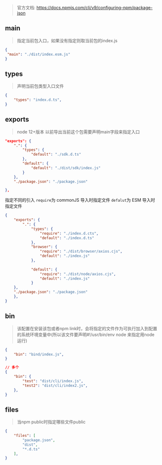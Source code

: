 > 官方文档: https://docs.npmjs.com/cli/v9/configuring-npm/package-json

## main
> 指定当前包入口，如果没有指定则取当前包的index.js

```json
{
 "main": "./dist/index.esm.js"
}
```

## types
> 声明当前包类型入口文件

```json
{
	"types": "index.d.ts",
}
```

## exports
> node 12+版本
> 以前导出当前这个包需要声明main字段来指定入口

```json
"exports": {
	".": {
		"types": {
			"default": "./sdk.d.ts"
		},
		"default": {
			"default": "./dist/sdk/index.js"
		}
	},
	"./package.json": "./package.json"

},
```

指定不同的引入
`require`为 commonJS 导入时指定文件
`defalut`为 ESM 导入时指定文件
```json
{
	"exports": {
		".": {
			"types": {
				"require": "./index.d.cts",
				"default": "./index.d.ts"
			},
			"browser": {
				"require": "./dist/browser/axios.cjs",
				"default": "./index.js"
			},
		
			"default": {
				"require": "./dist/node/axios.cjs",
				"default": "./index.js"
			}
	},
	"./package.json": "./package.json"
	},
}
```

## bin
> 该配置在安装该包或者npm link时，会将指定的文件作为可执行加入到配置的系统环境变量中(所以该文件要声明#!/usr/bin/env node 来指定用node运行)

```json
{
	"bin": "bind/index.js",
}

// 多个
{
	"bin": {
		"test": "dist/cli/index.js",
		"test2": "dist/cli/index2.js",
	},
}
```

## files
> 当npm public时指定哪些文件public

```json
{
	"files": [
		"package.json",
		"dist",
		"*.d.ts"
	],
}
```